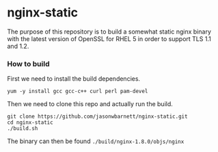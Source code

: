 nginx-static
============

The purpose of this repository is to build a somewhat static nginx binary with the latest
version of OpenSSL for RHEL 5 in order to support TLS 1.1 and 1.2.

### How to build

First we need to install the build dependencies.

    yum -y install gcc gcc-c++ curl perl pam-devel

Then we need to clone this repo and actually run the build.

    git clone https://github.com/jasonwbarnett/nginx-static.git
    cd nginx-static
    ./build.sh

The binary can then be found `./build/nginx-1.8.0/objs/nginx`
